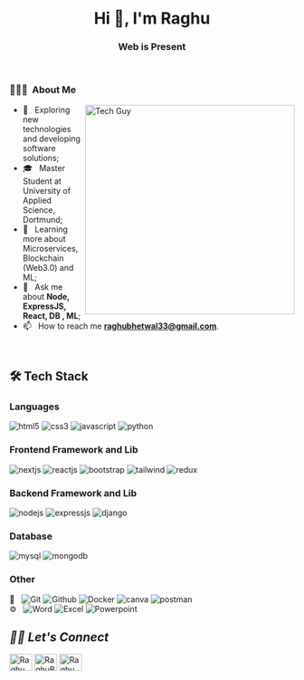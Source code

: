 <h1 align="center">Hi 👋, I'm Raghu</h1>
<h3 align="center">Web is Present</h3>
<br>
<!----------------------------------- About Section ------------------------------------>
<div>
  <h3> 👨🏻‍💻 &nbsp;About Me </h3>
  <img align="right" width="370" alt="Tech Guy" src="https://user-images.githubusercontent.com/71542496/135060605-259f5229-45d1-4d33-a2b8-1da37d178b5f.gif">
  </a></p>

- 🤔 &nbsp; Exploring new technologies and developing software solutions;
- 🎓 &nbsp; Master Student at University of Applied Science, Dortmund;
- 🌱 &nbsp; Learning more about Microservices, Blockchain (Web3.0) and ML;
- 💬 &nbsp; Ask me about **Node, ExpressJS, React, DB , ML**;
- 📫 &nbsp; How to reach me **raghubhetwal33@gmail.com**.

</div>
</br>
<!----------------------------------- Tech Stack Section ------------------------------------>
<h2> 🛠 Tech Stack</h2>
<h3>Languages</h3>
<p>
    <img src="https://img.shields.io/badge/HTML5-E34F26?style=for-the-badge&logo=html5&logoColor=white" alt="html5" />
    <img src="https://img.shields.io/badge/CSS3-1572B6?style=for-the-badge&logo=css3&logoColor=white" alt="css3" />
    <img src="https://img.shields.io/badge/JavaScript-323330?style=for-the-badge&logo=javascript&logoColor=F7DF1E" alt="javascript" />
    <img src="https://img.shields.io/badge/Python-FFD43B?style=for-the-badge&logo=python&logoColor=blue" alt="python" />
</p>
<h3>Frontend Framework and Lib</h3>
<p>
     <img src="https://img.shields.io/badge/Next%20JS-20232A?style=for-the-badge&logo=next&logoColor=61DAFB%22%20alt=%22nextjs%22" alt="nextjs" />
     <img src="https://img.shields.io/badge/React JS-20232A?style=for-the-badge&logo=react&logoColor=61DAFB" alt="reactjs" />
    <img src="https://img.shields.io/badge/Bootstrap-563D7C?style=for-the-badge&logo=bootstrap&logoColor=white" alt="bootstrap" />
    <img src="https://img.shields.io/badge/Tailwind_CSS-38B2AC?style=for-the-badge&logo=tailwind-css&logoColor=white" alt="tailwind" />
    <img src="https://img.shields.io/badge/Redux Toolkit-593D88?style=for-the-badge&logo=redux&logoColor=white" alt="redux" />
</p>
<h3>Backend Framework and Lib</h3>
<p>
    <img src="https://img.shields.io/badge/Node.js-339933?style=for-the-badge&logo=nodedotjs&logoColor=white" alt="nodejs" />
    <img src="https://img.shields.io/badge/Express.js-000000?style=for-the-badge&logo=express&logoColor=white" alt="expressjs" />
    <img src="https://img.shields.io/badge/Django-092E20?style=for-the-badge&logo=django&logoColor=green" alt="django" />
</p>
<h3>Database</h3>
<p>
    <img src="https://img.shields.io/badge/MySQL-005C84?style=for-the-badge&logo=mysql&logoColor=white" alt="mysql" />
    <img src="https://img.shields.io/badge/MongoDB-4EA94B?style=for-the-badge&logo=mongodb&logoColor=white" alt="mongodb" />
</p>
<h3>Other</h3>
<p> 📜 &nbsp;
    <img src="https://img.shields.io/badge/-Git-333333?style=flat&logo=git" alt="Git" />
    <img src="https://img.shields.io/badge/-GitHub-333333?style=flat&logo=github" alt="Github" />
    <img src="https://img.shields.io/badge/-Docker-333333?style=flat&logo=docker" alt="Docker" />
    <img src="https://img.shields.io/badge/%20Canva-%20-%20" alt="canva" />
    <img src="https://img.shields.io/badge/-Postman-333333?style=flat&logo=postman" alt="postman" />
  <br/>
  ⚙️ &nbsp;
    <img src="https://img.shields.io/badge/-Word-333333?style=flat&logo=microsoft-word" alt="Word" />
    <img src="https://img.shields.io/badge/-Excel-333333?style=flat&logo=microsoft-excel" alt="Excel" />
    <img src="https://img.shields.io/badge/-Powerpoint-333333?style=flat&logo=microsoft-powerpoint" alt="Powerpoint" />
    
   

</p>

<!----------------------------------- Social Media Links Section ------------------------------------>

<h2><i>🤝🏻 Let's Connect</i></h2>
<p align="left">
<a href="https://www.linkedin.com/in/iamraghubhetwal/" target="blank"><img align="center" src="https://raw.githubusercontent.com/rahuldkjain/github-profile-readme-generator/master/src/images/icons/Social/linked-in-alt.svg" alt="Raghu Bhetwal" height="30" width="40" /></a>
<a href="https://www.facebook.com/raghu.bhetwal765" target="blank"><img align="center" src="https://raw.githubusercontent.com/rahuldkjain/github-profile-readme-generator/master/src/images/icons/Social/facebook.svg" alt="RaghuBhetwal" height="30" width="40" /></a>
<a href="https://www.instagram.com/raghu_bhetwal/" target="blank"><img align="center" src="https://raw.githubusercontent.com/rahuldkjain/github-profile-readme-generator/master/src/images/icons/Social/instagram.svg" alt="Raghu Bhetwal" height="30" width="40" /></a>
</p>

